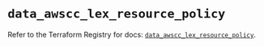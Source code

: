 # `data_awscc_lex_resource_policy`

Refer to the Terraform Registry for docs: [`data_awscc_lex_resource_policy`](https://registry.terraform.io/providers/hashicorp/awscc/0.70.0/docs/data-sources/lex_resource_policy).
